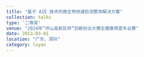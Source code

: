 ```yaml
---
title: "基于 AIE 技术的微生物快速检测整体解决方案"
collection: talks
type: '二等奖'
venue: "2024年“坪山高新区杯”创新创业大赛生健康筛查专业赛"
date: 2013-03-01
location: "广东，深圳"
category: luyan
---
```

